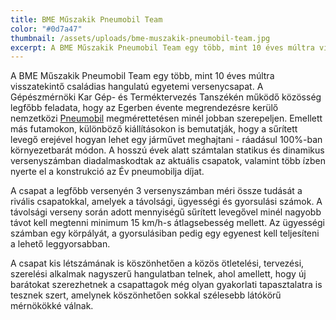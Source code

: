 ```yaml
---
title: BME Műszakik Pneumobil Team
color: "#0d7a47"
thumbnail: /assets/uploads/bme-muszakik-pneumobil-team.jpg
excerpt: A BME Műszakik Pneumobil Team egy több, mint 10 éves múltra visszatekintő családias hangulatú egyetemi versenycsapat. A Gépészmérnöki Kar Gép- és Terméktervezés Tanszékén működő közösség legfőbb feladata, hogy az Egerben évente megrendezésre kerülő nemzetközi Pneumobil megmérettetésen minél jobban szerepeljen. Emellett más futamokon, különböző kiállításokon is bemutatják, hogy a sűrített levegő erejével hogyan lehet egy járművet meghajtani - ráadásul 100%-ban környezetbarát módon. A hosszú évek alatt számtalan statikus és dinamikus versenyszámban diadalmaskodtak az aktuális csapatok, valamint több ízben nyerte el a konstrukció az Év pneumobilja díjat.
---
```


A BME Műszakik Pneumobil Team egy több, mint 10 éves múltra visszatekintő
családias hangulatú egyetemi versenycsapat. A Gépészmérnöki Kar Gép- és
Terméktervezés Tanszékén működő közösség legfőbb feladata, hogy az Egerben
évente megrendezésre kerülő nemzetközi [Pneumobil](http://pneumobil.hu)
megmérettetésen minél jobban szerepeljen. Emellett más futamokon, különböző
kiállításokon is bemutatják, hogy a sűrített levegő erejével hogyan lehet egy
járművet meghajtani - ráadásul 100%-ban környezetbarát módon. A hosszú évek
alatt számtalan statikus és dinamikus versenyszámban diadalmaskodtak az aktuális
csapatok, valamint több ízben nyerte el a konstrukció az Év pneumobilja díjat.

A csapat a legfőbb versenyén 3 versenyszámban méri össze tudását a rivális
csapatokkal, amelyek a távolsági, ügyességi és gyorsulási számok. A távolsági
verseny során adott mennyiségű sűrített levegővel minél nagyobb távot kell
megtenni minimum 15 km/h-s átlagsebesség mellett. Az ügyességi számban egy
körpályát, a gyorsulásiban pedig egy egyenest kell teljesíteni a lehető
leggyorsabban.

A csapat kis létszámának is köszönhetően a közös ötletelési, tervezési,
szerelési alkalmak nagyszerű hangulatban telnek, ahol amellett, hogy új
barátokat szerezhetnek a csapattagok még olyan gyakorlati tapasztalatra is
tesznek szert, amelynek köszönhetően sokkal szélesebb látókörű mérnökökké
válnak.
